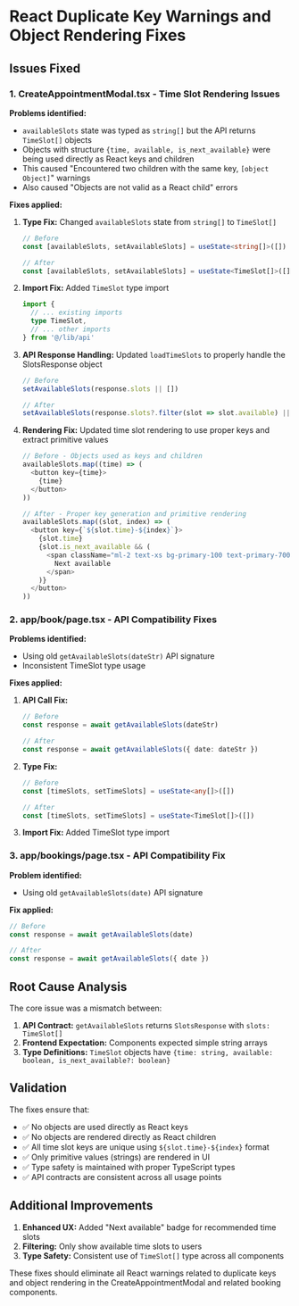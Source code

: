 # React Duplicate Key Warnings and Object Rendering Fixes

## Issues Fixed

### 1. CreateAppointmentModal.tsx - Time Slot Rendering Issues

**Problems identified:**
- `availableSlots` state was typed as `string[]` but the API returns `TimeSlot[]` objects
- Objects with structure `{time, available, is_next_available}` were being used directly as React keys and children
- This caused "Encountered two children with the same key, `[object Object]`" warnings
- Also caused "Objects are not valid as a React child" errors

**Fixes applied:**

1. **Type Fix:** Changed `availableSlots` state from `string[]` to `TimeSlot[]`
   ```typescript
   // Before
   const [availableSlots, setAvailableSlots] = useState<string[]>([])
   
   // After  
   const [availableSlots, setAvailableSlots] = useState<TimeSlot[]>([])
   ```

2. **Import Fix:** Added `TimeSlot` type import
   ```typescript
   import { 
     // ... existing imports
     type TimeSlot,
     // ... other imports
   } from '@/lib/api'
   ```

3. **API Response Handling:** Updated `loadTimeSlots` to properly handle the SlotsResponse object
   ```typescript
   // Before
   setAvailableSlots(response.slots || [])
   
   // After
   setAvailableSlots(response.slots?.filter(slot => slot.available) || [])
   ```

4. **Rendering Fix:** Updated time slot rendering to use proper keys and extract primitive values
   ```typescript
   // Before - Objects used as keys and children
   availableSlots.map((time) => (
     <button key={time}>
       {time}
     </button>
   ))
   
   // After - Proper key generation and primitive rendering
   availableSlots.map((slot, index) => (
     <button key={`${slot.time}-${index}`}>
       {slot.time}
       {slot.is_next_available && (
         <span className="ml-2 text-xs bg-primary-100 text-primary-700 px-2 py-1 rounded">
           Next available
         </span>
       )}
     </button>
   ))
   ```

### 2. app/book/page.tsx - API Compatibility Fixes

**Problems identified:**
- Using old `getAvailableSlots(dateStr)` API signature
- Inconsistent TimeSlot type usage

**Fixes applied:**

1. **API Call Fix:**
   ```typescript
   // Before
   const response = await getAvailableSlots(dateStr)
   
   // After
   const response = await getAvailableSlots({ date: dateStr })
   ```

2. **Type Fix:**
   ```typescript
   // Before
   const [timeSlots, setTimeSlots] = useState<any[]>([])
   
   // After
   const [timeSlots, setTimeSlots] = useState<TimeSlot[]>([])
   ```

3. **Import Fix:** Added TimeSlot type import

### 3. app/bookings/page.tsx - API Compatibility Fix

**Problem identified:**
- Using old `getAvailableSlots(date)` API signature

**Fix applied:**
```typescript
// Before
const response = await getAvailableSlots(date)

// After  
const response = await getAvailableSlots({ date })
```

## Root Cause Analysis

The core issue was a mismatch between:
1. **API Contract:** `getAvailableSlots` returns `SlotsResponse` with `slots: TimeSlot[]`
2. **Frontend Expectation:** Components expected simple string arrays
3. **Type Definitions:** `TimeSlot` objects have `{time: string, available: boolean, is_next_available?: boolean}`

## Validation

The fixes ensure that:
- ✅ No objects are used directly as React keys
- ✅ No objects are rendered directly as React children  
- ✅ All time slot keys are unique using `${slot.time}-${index}` format
- ✅ Only primitive values (strings) are rendered in UI
- ✅ Type safety is maintained with proper TypeScript types
- ✅ API contracts are consistent across all usage points

## Additional Improvements

1. **Enhanced UX:** Added "Next available" badge for recommended time slots
2. **Filtering:** Only show available time slots to users
3. **Type Safety:** Consistent use of `TimeSlot[]` type across all components

These fixes should eliminate all React warnings related to duplicate keys and object rendering in the CreateAppointmentModal and related booking components.